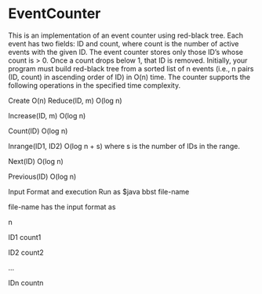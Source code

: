 # EventCounter
This is an implementation of an event counter using red-black tree. Each event has two
fields: ID and count, where count is the number of active events with the given ID.
The event counter stores only those ID’s whose count is > 0. Once a count drops
below 1, that ID is removed. Initially, your program must build red-black tree from
a sorted list of n events (i.e., n pairs (ID, count) in ascending order of ID) in O(n)
time. The counter supports the following operations in the specified time
complexity.

Create O(n)
Reduce(ID, m) O(log n)

Increase(ID, m) O(log n)

Count(ID) O(log n)

Inrange(ID1, ID2) O(log n + s) where s is the number of IDs in the range.

Next(ID) O(log n)

Previous(ID) O(log n)

Input Format and execution
 Run as
 $java bbst file-name
 
 file-name has the input format as
 
 n
 
 ID1 count1
 
 ID2 count2
 
 ...
 
 IDn countn
 
 
 
 
